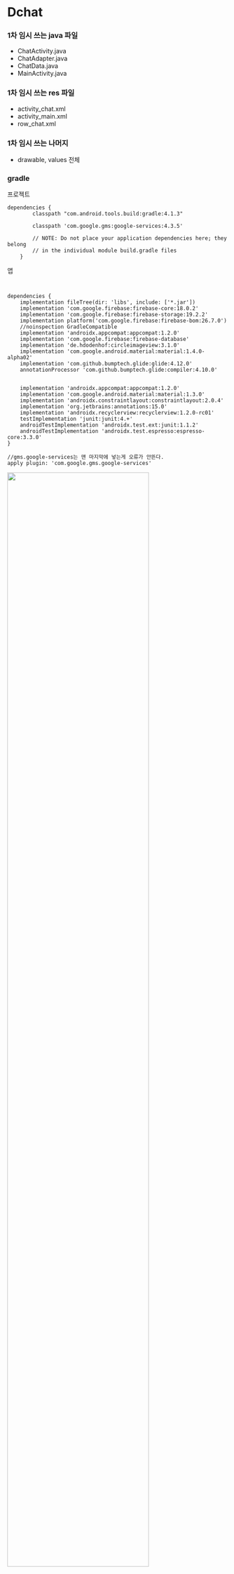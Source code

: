 # Dchat

### 1차 임시 쓰는 java 파일
- ChatActivity.java
- ChatAdapter.java
- ChatData.java
- MainActivity.java


### 1차 임시 쓰는 res 파일
- activity_chat.xml
- activity_main.xml
- row_chat.xml


### 1차 임시 쓰는 나머지

- drawable, values 전체


### gradle
프로젝트
```
dependencies {
        classpath "com.android.tools.build:gradle:4.1.3"

        classpath 'com.google.gms:google-services:4.3.5'

        // NOTE: Do not place your application dependencies here; they belong
        // in the individual module build.gradle files
    }
```

앱
```


dependencies {
    implementation fileTree(dir: 'libs', include: ['*.jar'])
    implementation 'com.google.firebase:firebase-core:18.0.2'
    implementation 'com.google.firebase:firebase-storage:19.2.2'
    implementation platform('com.google.firebase:firebase-bom:26.7.0')
    //noinspection GradleCompatible
    implementation 'androidx.appcompat:appcompat:1.2.0'
    implementation 'com.google.firebase:firebase-database'
    implementation 'de.hdodenhof:circleimageview:3.1.0'
    implementation 'com.google.android.material:material:1.4.0-alpha02'
    implementation 'com.github.bumptech.glide:glide:4.12.0'
    annotationProcessor 'com.github.bumptech.glide:compiler:4.10.0'


    implementation 'androidx.appcompat:appcompat:1.2.0'
    implementation 'com.google.android.material:material:1.3.0'
    implementation 'androidx.constraintlayout:constraintlayout:2.0.4'
    implementation 'org.jetbrains:annotations:15.0'
    implementation 'androidx.recyclerview:recyclerview:1.2.0-rc01'
    testImplementation 'junit:junit:4.+'
    androidTestImplementation 'androidx.test.ext:junit:1.1.2'
    androidTestImplementation 'androidx.test.espresso:espresso-core:3.3.0'
}

//gms.google-services는 맨 마지막에 넣는게 오류가 안뜬다.
apply plugin: 'com.google.gms.google-services'
```

<img width="80%" src="https://user-images.githubusercontent.com/35490108/113655380-a4f9ce80-96d4-11eb-9f8b-64d255caa3e6.gif"/>

![bandicam 2021-04-06 12-29-06-865](https://user-images.githubusercontent.com/35490108/113655380-a4f9ce80-96d4-11eb-9f8b-64d255caa3e6.gif)



